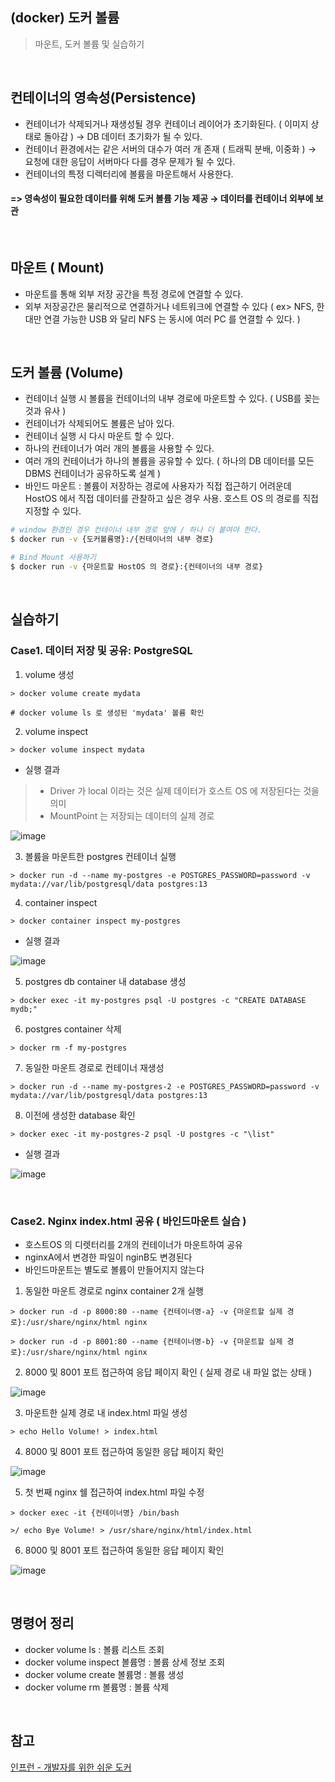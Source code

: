 ## (docker) 도커 볼륨
> 마운트, 도커 볼륨 및 실습하기 

<br>

## 컨테이너의 영속성(Persistence)
- 컨테이너가 삭제되거나 재생성될 경우 컨테이너 레이어가 초기화된다. ( 이미지 상태로 돌아감 ) → DB 데이터 초기화가 될 수 있다.  
- 컨테이너 환경에서는 같은 서버의 대수가 여러 개 존재 ( 트래픽 분배, 이중화 ) → 요청에 대한 응답이 서버마다 다를 경우 문제가 될 수 있다. 
- 컨테이너의 특정 디렉터리에 볼륨을 마운트해서 사용한다.
#### => **영속성이 필요한 데이터를 위해 도커 볼륨 기능 제공 → 데이터를 컨테이너 외부에 보관**

<br>

## 마운트 ( Mount)
- 마운트를 통해 외부 저장 공간을 특정 경로에 연결할 수 있다. 
- 외부 저장공간은 물리적으로 연결하거나 네트워크에 연결할 수 있다 ( ex> NFS, 한 대만 연결 가능한 USB 와 달리 NFS 는 동시에 여러 PC 를 연결할 수 있다. ) 

<br>

## 도커 볼륨 (Volume)
- 컨테이너 실행 시 볼륨을 컨테이너의 내부 경로에 마운트할 수 있다. ( USB를 꽂는 것과 유사 )
- 컨테이너가 삭제되어도 볼륨은 남아 있다. 
- 컨테이너 실행 시 다시 마운트 할 수 있다. 
- 하나의 컨테이너가 여러 개의 볼륨을 사용할 수 있다. 
- 여러 개의 컨테이너가 하나의 볼륨을 공유할 수 있다. ( 하나의 DB 데이터를 모든 DBMS 컨테이너가 공유하도록 설계 )
- 바인드 마운트 : 볼륨이 저장하는 경로에 사용자가 직접 접근하기 어려운데 HostOS 에서 직접 데이터를 관찰하고 싶은 경우 사용. 호스트 OS 의 경로를 직접 지정할 수 있다. 
```bash
# window 환경인 경우 컨테이너 내부 경로 앞에 / 하나 더 붙여야 한다. 
$ docker run -v {도커볼륨명}:/{컨테이너의 내부 경로}

# Bind Mount 사용하기
$ docker run -v {마운트할 HostOS 의 경로}:{컨테이너의 내부 경로}
```

<br>

## 실습하기
### Case1. 데이터 저장 및 공유: PostgreSQL
1. volume 생성
```shell
> docker volume create mydata

# docker volume ls 로 생성된 'mydata' 볼륨 확인
```
2. volume inspect
```shell
> docker volume inspect mydata
```
- 실행 결과
> - Driver 가 local 이라는 것은 실제 데이터가 호스트 OS 에 저장된다는 것을 의미
> - MountPoint 는 저장되는 데이터의 실제 경로

![image](https://github.com/user-attachments/assets/652d7c31-009d-40a7-8df5-e4bb874ed878) <br>

3. 볼륨을 마운트한 postgres 컨테이너 실행
```shell
> docker run -d --name my-postgres -e POSTGRES_PASSWORD=password -v mydata://var/lib/postgresql/data postgres:13
```
4. container inspect
```shell
> docker container inspect my-postgres
```
- 실행 결과

![image](https://github.com/user-attachments/assets/98d3cb77-71ea-4fbd-8833-527e3442a713) <br>

5. postgres db container 내 database 생성
```shell
> docker exec -it my-postgres psql -U postgres -c "CREATE DATABASE mydb;"
```
6. postgres container 삭제
```shell
> docker rm -f my-postgres
```
7. 동일한 마운트 경로로 컨테이너 재생성
```shell
> docker run -d --name my-postgres-2 -e POSTGRES_PASSWORD=password -v mydata://var/lib/postgresql/data postgres:13
```
8. 이전에 생성한 database 확인
```shell
> docker exec -it my-postgres-2 psql -U postgres -c "\list"
```
- 실행 결과

![image](https://github.com/user-attachments/assets/a39aff2e-f276-4b79-b533-f67a92796e7d)

<br>

### Case2. Nginx index.html 공유 ( 바인드마운트 실습 )
- 호스트OS 의 디렛터리를 2개의 컨테이너가 마운트하여 공유
- nginxA에서 변경한 파일이 nginB도 변경된다
- 바인드마운트는 별도로 볼륨이 만들어지지 않는다

1. 동일한 마운트 경로로 nginx container 2개 실행
```shell
> docker run -d -p 8000:80 --name {컨테이너명-a} -v {마운트할 실제 경로}:/usr/share/nginx/html nginx

> docker run -d -p 8001:80 --name {컨테이너명-b} -v {마운트할 실제 경로}:/usr/share/nginx/html nginx
```
2. 8000 및 8001 포트 접근하여 응답 페이지 확인 ( 실제 경로 내 파일 없는 상태 )

![image](https://github.com/user-attachments/assets/38d84d5e-a2cc-430b-a19a-75d11fa60162) <br>

3. 마운트한 실제 경로 내 index.html 파일 생성
```shell
> echo Hello Volume! > index.html
```
4. 8000 및 8001 포트 접근하여 동일한 응답 페이지 확인

![image](https://github.com/user-attachments/assets/e2eae164-dd96-4fda-b730-79aa99b8b396) <br>

5. 첫 번째 nginx 쉘 접근하여 index.html 파일 수정
```shell
> docker exec -it {컨테이너명} /bin/bash

>/ echo Bye Volume! > /usr/share/nginx/html/index.html
```
6. 8000 및 8001 포트 접근하여 동일한 응답 페이지 확인

![image](https://github.com/user-attachments/assets/612ceced-db16-49b8-8b47-d0d1e9b8c972) 

<br>

## 명령어 정리
- docker volume ls : 볼륨 리스트 조회
- docker volume inspect 볼륨명 : 볼륨 상세 정보 조회
- docker volume create 볼륨명 : 볼륨 생성
- docker volume rm 볼륨명 : 볼륨 삭제 

<br>

## 참고
[인프런 - 개발자를 위한 쉬운 도커](https://inf.run/wHHR8) 